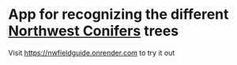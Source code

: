 # App for recognizing the different [Northwest Conifers](http://nwconifers.com/info/overview.htm) trees
Visit https://nwfieldguide.onrender.com to try it out
